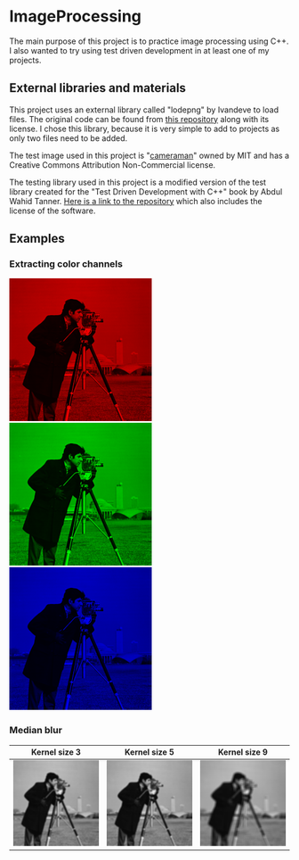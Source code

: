 # ImageProcessing

The main purpose of this project is to practice image processing using C++. I also wanted to try using test driven development in at least one of my projects.

## External libraries and materials

This project uses an external library called "lodepng" by Ivandeve to load files. The original code can be found from [this repository](https://github.com/lvandeve/lodepng) along with its license. I chose this library, because it is very simple to add to projects as only two files need to be added.

The test image used in this project is "[cameraman](https://dome.mit.edu/handle/1721.3/195767)" owned by MIT and has a Creative Commons Attribution Non-Commercial license.

The testing library used in this project is a modified version of the test library created for the "Test Driven Development with C++" book by Abdul Wahid Tanner. [Here is a link to the repository](https://github.com/PacktPublishing/Test-Driven-Development-with-CPP?tab=MIT-1-ov-file) which also includes the license of the software.

## Examples
### Extracting color channels
![red color channel extracted](https://github.com/nelkyt/ImageProcessing/blob/master/TestImageProcessing/cameraman_red_channel.png) ![green color channel extracted](https://github.com/nelkyt/ImageProcessing/blob/master/TestImageProcessing/cameraman_green_channel.png) ![blue color channel extracted](https://github.com/nelkyt/ImageProcessing/blob/master/TestImageProcessing/cameraman_blue_channel.png)
### Median blur
| Kernel size 3 | Kernel size 5 | Kernel size 9 |
|---------------|---------------|---------------|
|![median blur kernel 3](https://github.com/nelkyt/ImageProcessing/blob/master/TestImageProcessing/cameraman_median_blurred_kernel_size_3.png) | ![median blur kernel 5](https://github.com/nelkyt/ImageProcessing/blob/master/TestImageProcessing/cameraman_median_blurred_kernel_size_5.png) | ![median blur kernel 9](https://github.com/nelkyt/ImageProcessing/blob/master/TestImageProcessing/cameraman_median_blurred_kernel_size_9.png) |
